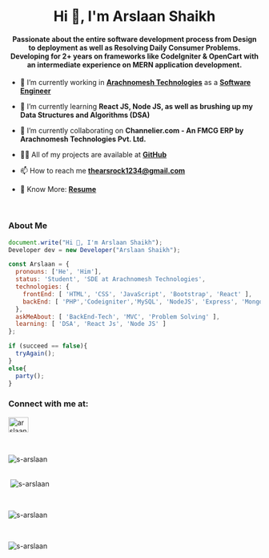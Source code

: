 <h1 align="center">Hi 👋, I'm Arslaan Shaikh</h1>

<h4 align="center">Passionate about the entire software development process from Design to deployment as well as Resolving Daily Consumer Problems.<br>Developing for 2+ years on frameworks like CodeIgniter & OpenCart with an intermediate experience on MERN application development.</h4>

<!-- <p align="left"> <a href="https://github.com/ryo-ma/github-profile-trophy"><img src="https://github-profile-trophy.vercel.app/?username=s-arslaan&theme=darkhub" alt="s-arslaan" /></a> </p> -->

-   🔭 I’m currently working in **[Arachnomesh Technologies](https://www.linkedin.com/company/arachnomesh/mycompany/)** as a **[Software Engineer](https://www.linkedin.com/in/arslaan-shaikh-9659a6192/)**

-   🌱 I’m currently learning **React JS, Node JS, as well as brushing up my Data Structures and Algorithms (DSA)**

-   👯 I’m currently collaborating on **Channelier.com - An FMCG ERP by Arachnomesh Technologies Pvt. Ltd.**

-   👨‍💻 All of my projects are available at **[GitHub](https://github.com/s-arslaan)**

-   📫 How to reach me **thearsrock1234@gmail.com**

-   📄 Know More: **[Resume](https://s-arslaan.github.io/arslaan.tech/Arslaan_Shaikh_resume.pdf)**

<br>
<h3 align="left">About Me</h3>

```javascript
document.write("Hi 👋, I'm Arslaan Shaikh");
Developer dev = new Developer("Arslaan Shaikh");

const Arslaan = {
  pronouns: ['He', 'Him'],
  status: 'Student', 'SDE at Arachnomesh Technologies',
  technologies: {
    frontEnd: [ 'HTML', 'CSS', 'JavaScript', 'Bootstrap', 'React' ],
    backEnd: [ 'PHP','Codeigniter','MySQL', 'NodeJS', 'Express', 'Mongodb' ]
  },
  askMeAbout: [ 'BackEnd-Tech', 'MVC', 'Problem Solving' ],
  learning: [ 'DSA', 'React Js', 'Node JS' ]
};

if (succeed == false){
  tryAgain();
}
else{
  party();
}
```

<h3 align="left">Connect with me at:</h3>
<p align="left">
<a href="https://www.linkedin.com/in/arslaan-shaikh-9659a6192" target="_blank"><img align="center" src="https://raw.githubusercontent.com/rahuldkjain/github-profile-readme-generator/master/src/images/icons/Social/linked-in-alt.svg" alt="arslaan-linkedin" height="30" width="40" /></a>
</p>
<br>

<p><img align="left" src="https://github-readme-stats.vercel.app/api/top-langs?username=s-arslaan&show_icons=true&locale=en&theme=radical&layout=compact" alt="s-arslaan" /></p>
<br><br>

<p>&nbsp;<img align="center" src="https://github-readme-stats.vercel.app/api?username=s-arslaan&show_icons=true&locale=en&theme=radical" alt="s-arslaan" /></p>
<br>

<p><img align="center" src="https://github-readme-streak-stats.herokuapp.com/?user=s-arslaan&theme=horizon" alt="s-arslaan" /></p>
<br>

<p align="left"> <img src="https://komarev.com/ghpvc/?username=s-arslaan&label=Profile%20views&color=0e75b6&style=flat" alt="s-arslaan" /> </p>


<!--
- 🔭 I’m currently working on ...
- 🌱 I’m currently learning ...
- 👯 I’m looking to collaborate on ...
- 🤔 I’m looking for help with ...
- 💬 Ask me about ...
- 📫 How to reach me: ...
- 😄 Pronouns: ...
- ⚡ Fun fact: ...
-->
